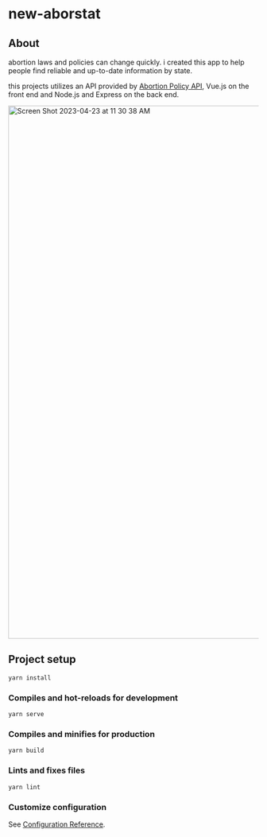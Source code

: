 # new-aborstat
## About

abortion laws and policies can change quickly. i created this app to help people find reliable and up-to-date information by state. 

this projects utilizes an API provided by [Abortion Policy API](https://www.abortionpolicyapi.com/), Vue.js on the front end and Node.js and Express on the back end.

<img width="1073" alt="Screen Shot 2023-04-23 at 11 30 38 AM" src="https://user-images.githubusercontent.com/10237149/233852252-7421cd72-513a-4487-b943-d857a3745192.png">


## Project setup
```
yarn install
```

### Compiles and hot-reloads for development
```
yarn serve
```

### Compiles and minifies for production
```
yarn build
```

### Lints and fixes files
```
yarn lint
```

### Customize configuration
See [Configuration Reference](https://cli.vuejs.org/config/).
